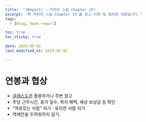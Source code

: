 ```yaml
---
title:  "[Report] - 커리어 스킬 Chapter 15"
excerpt: "책 커리어 스킬 Chapter 15 를 읽고 리뷰 및 정리한 내용입니다."
tags:
  - [Blog, book-report]

toc: true
toc_sticky: true
 
date: 2023-05-02
last_modified_at: 2023-05-02

---
```


# 연봉과 협상

- [글래스도어](Glassdoor.com) 활용하거나 주변 참고
- 주당 근무시간, 휴가 일수, 복지 혜택, 예상 보상금 등 확인
- "여유있는 사람" 되기 : 유리한 사람 되기
- 역제안을 두려워하지 않기.

